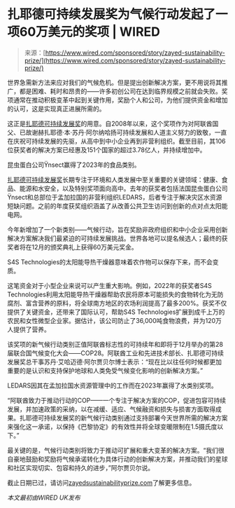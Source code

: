 <!--yml

类别：未分类

日期：2024-05-27 14:51:06

-->

# 扎耶德可持续发展奖为气候行动发起了一项60万美元的奖项 | WIRED

> 来源：[https://www.wired.com/sponsored/story/zayed-sustainability-prize/](https://www.wired.com/sponsored/story/zayed-sustainability-prize/)

世界急需新方法来应对我们的气候危机。但是提出创新解决方案，更不用说将其推广，都是困难、耗时和昂贵的——许多初创公司在达到临界规模之前就会失败。奖项通常在推动积极变革中起到关键作用，奖励个人和公司，为他们提供资金和增加的认可，这是实现真正进展所需的。

这正是[扎耶德可持续发展奖](https://www.zayedsustainabilityprize.com/?utm_campaign=Content_Partnership&utm_source=WIRED&utm_medium=Content)的用意。自2008年以来，这个奖项作为对阿联酋国父、已故谢赫扎耶德·本·苏丹·阿尔纳哈扬可持续发展和人道主义努力的致敬，一直在庆祝可持续发展的先驱，从高中到中小企业再到非营利组织。截至目前，其106位获奖者的解决方案已经惠及151个国家的超过3.78亿人，并持续增加中。

昆虫蛋白公司Ÿnsect赢得了2023年的食品类别。

[扎耶德可持续发展奖](https://www.zayedsustainabilityprize.com/?utm_campaign=Content_Partnership&utm_source=WIRED&utm_medium=Content)长期专注于环境和人类发展中至关重要的关键领域：健康、食品、能源和水安全，以及特别奖项面向高中。去年的获奖者包括法国昆虫蛋白公司Ÿnsect和总部位于孟加拉国的非营利组织LEDARS，后者专注于解决灾区水资源短缺问题。之前的年度获奖组织涵盖了从改善公共卫生访问到创新的点对点太阳能电网。

今年新增加了一个新类别——气候行动，旨在奖励非政府组织和中小企业采用创新解决方案解决我们最紧迫的可持续发展挑战。世界各地可以提名候选人；最终的获奖者将在12月的颁奖典礼上获得60万美元奖金。

S4S Technologies的太阳能导热干燥器意味着农作物可以保存下来，而不会变质。

这笔资金对于小型企业来说可以产生重大影响。例如，2022年的获奖者S4S Technologies利用太阳能导热干燥器帮助农民将原本可能损失的食物转化为无防腐剂、富含营养的原料，将全球南方地区的农场利润提高了最多200%。获奖不仅提供了关键资金，还带来了国际认可，帮助S4S Technologies扩展到成千上万的农民和女性微型企业家。据估计，该公司防止了36,000吨食物浪费，并为120万人提供了营养。

该奖项的新气候行动类别正值阿联酋标志性的可持续年和即将于12月举办的第28届联合国气候变化大会——COP28。阿联酋工业和先进技术部长、扎耶德可持续发展奖总干事苏丹·艾哈迈德·阿尔贾贝尔博士表示：“现在比以往任何时候都更加重要的是认识和支持保护地球和人类免受气候变化影响的创新解决方案。”

LEDARS因其在孟加拉国水资源管理中的工作而在2023年赢得了水类别奖项。

“阿联酋致力于推动行动的COP——一个专注于解决方案的COP，促进包容可持续发展，并加速政策的采纳，以在减缓、适应、气候融资和损失与损害方面取得成果。扎耶德可持续发展奖的新气候行动类别通过支持部署今天世界所需的解决方案来强化这一承诺，以保持《巴黎协定》的有效性并将全球变暖限制在1.5摄氏度以下。”

最关键的是，气候行动类别将致力于推动可扩展和重大变革的解决方案。“我们很自豪地鼓励和奖励将气候承诺转化为具体行动的创新解决方案，并推动我们的星球和社区实现切实、包容和持久的进步，”阿尔贾贝尔说。

截止日期已过，请访问[zayedsustainabilityprize.com](http://www.zayedsustainabilityprize.com/)了解更多信息。

*本文最初由WIRED UK发布*

